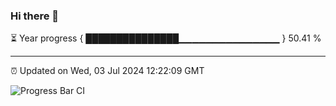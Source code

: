### Hi there 👋

⏳ Year progress { ███████████████▁▁▁▁▁▁▁▁▁▁▁▁▁▁▁ } 50.41 %

---

⏰ Updated on Wed, 03 Jul 2024 12:22:09 GMT

![Progress Bar CI](https://github.com/liununu/liununu/workflows/Progress%20Bar%20CI/badge.svg)
